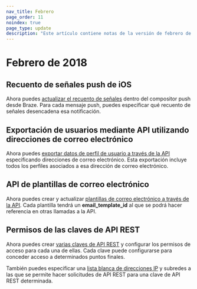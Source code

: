 ```yaml
---
nav_title: Febrero
page_order: 11
noindex: true
page_type: update
description: "Este artículo contiene notas de la versión de febrero de 2018."
---
```

# Febrero de 2018

## Recuento de señales push de iOS

Ahora puedes [actualizar el recuento de señales][89] dentro del compositor push desde Braze.
Para cada mensaje push, puedes especificar qué recuento de señales desencadena esa notificación.

## Exportación de usuarios mediante API utilizando direcciones de correo electrónico

Ahora puedes [exportar datos de perfil de usuario a través de la API][88] especificando direcciones de correo electrónico.
Esta exportación incluye todos los perfiles asociados a esa dirección de correo electrónico.

## API de plantillas de correo electrónico

Ahora puedes crear y actualizar [plantillas de correo electrónico a través de la API][87]. Cada plantilla tendrá un **email_template_id** al que se podrá hacer referencia en otras llamadas a la API.

## Permisos de las claves de API REST

Ahora puedes crear [varias claves de API REST][86] y configurar los permisos de acceso para cada una de ellas. Cada clave puede configurarse para conceder acceso a determinados puntos finales.

También puedes especificar una [lista blanca de direcciones IP][85] y subredes a las que se permite hacer solicitudes de API REST para una clave de API REST determinada.

[85]: {{site.baseurl}}/developer_guide/rest_api/basics/#api-ip-whitelisting
[86]: {{site.baseurl}}/developer_guide/rest_api/basics/#app-group-rest-api-keys
[87]: {{site.baseurl}}/developer_guide/rest_api/email_templates/#email-templates
[88]: {{site.baseurl}}/developer_guide/rest_api/export/#user-export
[89]: {{site.baseurl}}/help/best_practices/utilizing_badge_count/#utilizing-badge-count
